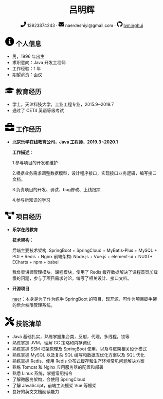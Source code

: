  <center>
     <h1>吕明辉</h1>
     <div>
         <span>
             <img src="assets/phone-solid.svg" width="18px">
             13923874243
         </span>
         ·
         <span>
             <img src="assets/envelope-solid.svg" width="18px">
             naerdeshiyi@gmail.com
         </span>
         ·
         <span>
             <img src="assets/github-brands.svg" width="18px">
             <a href="https://github.com/lvminghui">lvminghui</a>
         </span>
     </div>
 </center>

 ## <img src="assets/info-circle-solid.svg" width="30px"> 个人信息 

 - 男，1996 年出生
 - 求职意向：Java 开发工程师
 - 工作经验：1 年
 - 期望薪资：面议

## <img src="assets/graduation-cap-solid.svg" width="30px"> 教育经历

- 学士，天津科技大学，工业工程专业，2015.9~2019.7
- 通过了 CET4 英语等级考试

## <img src="assets/briefcase-solid.svg" width="30px"> 工作经历

- **北京乐学在线教育公司，Java 工程师，2019.3~2020.1**

  **工作描述**：

  1.参与项目的开发和维护 

  2.根据业务需求调整数据模型，设计程序接口，实现接口业务逻辑，编写接口文档。 

  3.负责项目的开发、调试、bug修改、上线跟踪

  4.参与新知识的学习

## <img src="assets/project-diagram-solid.svg" width="30px"> 项目经历

- **乐学在线教育**

  **技术架构：**

  后端主要技术架构: SpringBoot + SpringCloud + MyBatis-Plus + MySQL + POI + Redis + Nginx
  前端架构: Node.js + Vue.js + element-ui + NUXT+ ECharts + npm + babel 

  我负责讲师管理模块，课程模块，使用了 Redis 缓存数据解决了课程首页加载慢的问题，参与了项目需求讨论，编写了相关设计、接口文档。

- **开源项目**

  [naer](https://github.com/lvminghui/naer--SpringBoot-learning)：本身是为了作为练手 SpringBoot 的项目，现开源，可作为项目脚手架的后台权限管理系统。

## <img src="assets/tools-solid.svg" width="30px"> 技能清单

* Java 基础扎实，熟练掌握集合类，反射，代理，多线程，锁等
* 熟练掌握 JVM，理解 GC 策略和内存调优
* 熟练掌握  SSM 框架原理及 SpringBoot 使用，以及与框架相关设计模式
* 熟练掌握 MySQL 以及复杂 SQL 编写和数据库优化方案以及 SQL 优化
* 熟练掌握 Redis，使用 Redis 分布式缓存和生产环境常见问题解决方案
* 熟练 Tomcat 和 Nginx 应用服务器的配置和部署
* 熟悉 Linux 系统，掌握常用指令
* 了解微服务架构，会使用 SpringCloud 
* 了解 JavaScript，前端主流框架 Vue 等框架
* 良好的英文文档阅读能力
